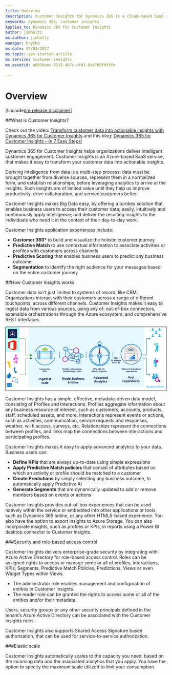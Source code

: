 ```yaml
---
title: Overview
description: Customer Insights for Dynamics 365 is a cloud-based SaaS service that enables organizations of all sizes to bring together data from multiple sources and generate knowledge and insights to build a holistic 360° view of their customers. Customer Insights delivers the ability to connect to transactional data sources and model profiles of customers and their interactions. It enables organizations to generate insights through KPI’s about their business. The Customer Insights application transforms the profile, interaction and KPI’s into rich visuals that you can customize and organize to focus on what matters to you.
keywords: dynamics 365; customer insights
Applies_to: Dynamics 365 for Customer Insights
author: jimholtz
ms.author: jimholtz
manager: brycho
ms.date: 07/03/2017
ms.topic: get-started-article
ms.service: customer-insights 
ms.assetid: a0016eec-3215-4b7c-afd1-0a4789f9f5fe

---
```

Overview
========
[!include[pre release disclaimer](../../includes/cc-beta-prerelease-disclaimer.md)]

##What is Customer Insights? 

Check out the video: [Transform customer data into actionable insights with Dynamics 365 for Customer Insights](https://go.microsoft.com/fwlink/p/?linkid=852574) and this blog: [Dynamics 365 for Customer Insights – In 7 Easy Steps!](https://blogs.msdn.microsoft.com/sachamp/2017/08/25/dynamics-365-for-customer-insights-in-7-easy-steps/)

Dynamics 365 for Customer Insights helps organizations deliver intelligent customer engagement. Customer Insights is an Azure-based SaaS service, that makes it easy to transform your customer data into actionable insights.

Deriving intelligence from data is a multi-step process: data must be brought together from diverse sources, represent them in a normalized form, and establish relationships, before leveraging analytics to arrive at the insights.  Such insights are of limited value until they help us improve productivity, drive collaboration, and service customers better.

Customer Insights makes Big Data easy, by offering a turnkey solution that enables business users to access their customer data; easily, intuitively and continuously apply intelligence; and deliver the resulting insights to the individuals who need it in the context of their day-to-day work.

Customer Insights application experiences include:

- **Customer 360°** to build and visualize the holistic customer journey
- **Predictive Match** to use contextual information to associate activities or profiles with customers across channels
- **Predictive Scoring** that enables business users to predict any business outcome
- **Segmentation** to identify the right audience for your messages based on the entire customer journey

##How Customer Insights works

Customer data isn’t just limited to systems of record, like CRM.  Organizations interact with their customers across a range of different touchpoints, across different channels.  Customer Insights makes it easy to ingest data from various sources, using any of: out-of-box connectors, extensible orchestrations through the Azure ecosystem, and comprehensive REST interfaces.

![](../media/Overview650.png "How Customer Insights works")

Customer Insights has a simple, effective, metadata-driven data model, consisting of Profiles and Interactions.  Profiles aggregate information about any business resource of interest, such as customers, accounts, products, staff, scheduled assets, and more.  Interactions represent events or actions, such as activities, communication, service requests and responses, weather, wi-fi access, surveys, etc.  Relationships represent the connections between profiles, and links map the connections between interactions and participating profiles.

Customer Insights makes it easy to apply advanced analytics to your data.  Business users can:

- **Define KPIs** that are always up-to-date using simple expressions
- **Apply Predictive Match policies** that consist of attributes based on which an activity or profile should be matched to a customer
- **Create Predictions** by simply selecting any business outcome, to automatically apply Predictive AI
- **Generate Segments** that are dynamically updated to add or remove members based on events or actions

Customer Insights provides out-of-box experiences that can be used natively within the service or embedded into other applications or tools, such as Dynamics 365 online, or any other HTML5-based experience.  You also have the option to export insights to Azure Storage.  You can also incorporate insights, such as profiles or KPIs, in reports using a Power BI desktop connector to Customer Insights.

###Security and role-based access control

Customer Insights delivers enterprise-grade security by integrating with Azure Active Directory for role-based access control.  Roles can be assigned rights to access or manage some or all of profiles, interactions, KPIs, Segments, Predictive Match Policies, Predictions, Views or even Widget Types within Views.

- The administrator role enables management and configuration of entities in Customer Insights. 
- The reader role can be granted the rights to access some or all of the entities and/or their metadata.

Users, security groups or any other security principals defined in the tenant’s Azure Active Directory can be associated with the Customer Insights roles.

Customer Insights also supports Shared Access Signature based authorization, that can be used for service-to-service authorization.

###Elastic scale

Customer Insights automatically scales to the capacity you need, based on the incoming data and the associated analytics that you apply.  You have the option to specity the maximum scale utilized to limit your consumption.


